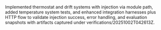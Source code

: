 Implemented thermostat and drift systems with injection via module path, added temperature system tests, and enhanced integration harnesses plus HTTP flow to validate injection success, error handling, and evaluation snapshots with artifacts captured under verifications/20251002T042613Z.
